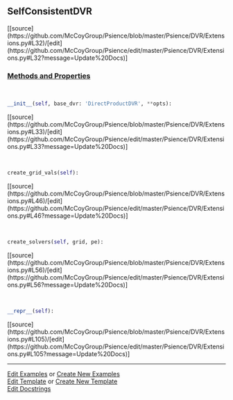 ## <a id="Psience.DVR.Extensions.SelfConsistentDVR">SelfConsistentDVR</a> 
<div class="docs-source-link" markdown="1">
[[source](https://github.com/McCoyGroup/Psience/blob/master/Psience/DVR/Extensions.py#L32)/[edit](https://github.com/McCoyGroup/Psience/edit/master/Psience/DVR/Extensions.py#L32?message=Update%20Docs)]
</div>



<div class="collapsible-section">
 <div class="collapsible-section collapsible-section-header" markdown="1">
 
### <a class="collapse-link" data-toggle="collapse" href="#methods">Methods and Properties</a> <a class="float-right" data-toggle="collapse" href="#methods"><i class="fa fa-chevron-down"></i></a>

 </div>
 <div class="collapsible-section collapsible-section-body collapse" id="methods" markdown="1">

<a id="Psience.DVR.Extensions.SelfConsistentDVR.__init__" class="docs-object-method">&nbsp;</a> 
```python
__init__(self, base_dvr: 'DirectProductDVR', **opts): 
```
<div class="docs-source-link" markdown="1">
[[source](https://github.com/McCoyGroup/Psience/blob/master/Psience/DVR/Extensions.py#L33)/[edit](https://github.com/McCoyGroup/Psience/edit/master/Psience/DVR/Extensions.py#L33?message=Update%20Docs)]
</div>

<a id="Psience.DVR.Extensions.SelfConsistentDVR.create_grid_vals" class="docs-object-method">&nbsp;</a> 
```python
create_grid_vals(self): 
```
<div class="docs-source-link" markdown="1">
[[source](https://github.com/McCoyGroup/Psience/blob/master/Psience/DVR/Extensions.py#L46)/[edit](https://github.com/McCoyGroup/Psience/edit/master/Psience/DVR/Extensions.py#L46?message=Update%20Docs)]
</div>

<a id="Psience.DVR.Extensions.SelfConsistentDVR.create_solvers" class="docs-object-method">&nbsp;</a> 
```python
create_solvers(self, grid, pe): 
```
<div class="docs-source-link" markdown="1">
[[source](https://github.com/McCoyGroup/Psience/blob/master/Psience/DVR/Extensions.py#L56)/[edit](https://github.com/McCoyGroup/Psience/edit/master/Psience/DVR/Extensions.py#L56?message=Update%20Docs)]
</div>

<a id="Psience.DVR.Extensions.SelfConsistentDVR.__repr__" class="docs-object-method">&nbsp;</a> 
```python
__repr__(self): 
```
<div class="docs-source-link" markdown="1">
[[source](https://github.com/McCoyGroup/Psience/blob/master/Psience/DVR/Extensions.py#L105)/[edit](https://github.com/McCoyGroup/Psience/edit/master/Psience/DVR/Extensions.py#L105?message=Update%20Docs)]
</div>

 </div>
</div>






___

[Edit Examples](https://github.com/McCoyGroup/Psience/edit/gh-pages/ci/examples/Psience/DVR/Extensions/SelfConsistentDVR.md) or 
[Create New Examples](https://github.com/McCoyGroup/Psience/new/gh-pages/?filename=ci/examples/Psience/DVR/Extensions/SelfConsistentDVR.md) <br/>
[Edit Template](https://github.com/McCoyGroup/Psience/edit/gh-pages/ci/docs/Psience/DVR/Extensions/SelfConsistentDVR.md) or 
[Create New Template](https://github.com/McCoyGroup/Psience/new/gh-pages/?filename=ci/docs/templates/Psience/DVR/Extensions/SelfConsistentDVR.md) <br/>
[Edit Docstrings](https://github.com/McCoyGroup/Psience/edit/master/Psience/DVR/Extensions.py#L32?message=Update%20Docs)